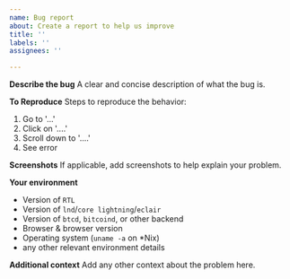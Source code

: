 ```yaml
---
name: Bug report
about: Create a report to help us improve
title: ''
labels: ''
assignees: ''

---
```


**Describe the bug**
A clear and concise description of what the bug is.

**To Reproduce**
Steps to reproduce the behavior:
1. Go to '...'
2. Click on '....'
3. Scroll down to '....'
4. See error

**Screenshots**
If applicable, add screenshots to help explain your problem.

**Your environment**
* Version of `RTL`
* Version of `lnd`/`core lightning`/`eclair`
* Version of `btcd`, `bitcoind`, or other backend
* Browser & browser version
* Operating system (`uname -a` on *Nix)
* any other relevant environment details

**Additional context**
Add any other context about the problem here.
